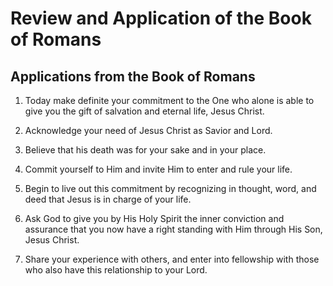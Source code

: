 # Review and Application of the Book of Romans

## Applications from the Book of Romans

1.	Today make definite your commitment to the One who alone is able to give you the gift of salvation and eternal life, Jesus Christ.

2.	Acknowledge your need of Jesus Christ as Savior and Lord.

3.	Believe that his death was for your sake and in your place.

4.	Commit yourself to Him and invite Him to enter and rule your life.

5.	Begin to live out this commitment by recognizing in thought, word, and deed that Jesus is in charge of your life.

6.	Ask God to give you by His Holy Spirit the inner conviction and assurance that you now have a right standing with Him through His Son, Jesus Christ.

7.	Share your experience with others, and enter into fellowship with those who also have this relationship to your Lord.